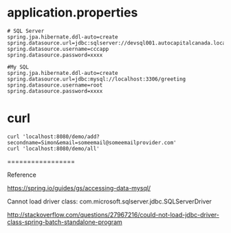 # application.properties
```
# SQL Server
spring.jpa.hibernate.ddl-auto=create
spring.datasource.url=jdbc:sqlserver://devsql001.autocapitalcanada.local:1433;databaseName=cccdev03;
spring.datasource.username=cccapp
spring.datasource.password=xxxx

#My SQL
spring.jpa.hibernate.ddl-auto=create
spring.datasource.url=jdbc:mysql://localhost:3306/greeting
spring.datasource.username=root
spring.datasource.password=xxxx
```

# curl
```
curl 'localhost:8080/demo/add?secondname=Simon&email=someemail@someemailprovider.com'
curl 'localhost:8080/demo/all'
```
=================

Reference

https://spring.io/guides/gs/accessing-data-mysql/


Cannot load driver class: com.microsoft.sqlserver.jdbc.SQLServerDriver

http://stackoverflow.com/questions/27967216/could-not-load-jdbc-driver-class-spring-batch-standalone-program
